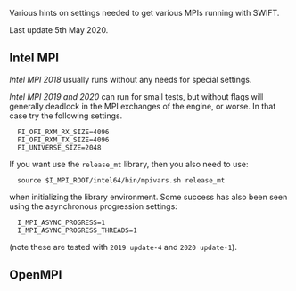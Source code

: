 Various hints on settings needed to get various MPIs running with SWIFT.

Last update 5th May 2020.


## Intel MPI

_Intel MPI 2018_ usually runs without any needs for special settings.

_Intel MPI 2019 and 2020_ can run for small tests, but without flags will
generally deadlock in the MPI exchanges of the engine, or worse. In that case
try the following settings.

```
  FI_OFI_RXM_RX_SIZE=4096
  FI_OFI_RXM_TX_SIZE=4096
  FI_UNIVERSE_SIZE=2048
```

If you want use the `release_mt` library, then you also need to use:

```
  source $I_MPI_ROOT/intel64/bin/mpivars.sh release_mt
```

when initializing the library environment. Some success has also been seen
using the asynchronous progression settings:

```
  I_MPI_ASYNC_PROGRESS=1
  I_MPI_ASYNC_PROGRESS_THREADS=1

```
(note these are tested with `2019 update-4` and `2020 update-1`).

## OpenMPI

